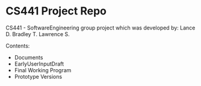 # CS441 Project Repo
CS441 - SoftwareEngineering group project which was developed by:
Lance D. 
Bradley T. 
Lawrence S.

Contents: 
- Documents
- EarlyUserInputDraft
- Final Working Program
- Prototype Versions
